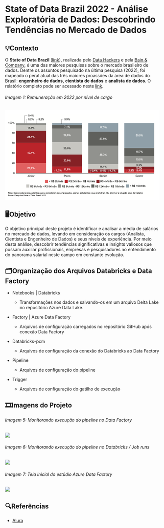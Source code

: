 # State of Data Brazil 2022 - Análise Exploratória de Dados: Descobrindo Tendências no Mercado de Dados

## 💡Contexto
O **State of Data Brazil** ([link](https://www.bain.com/contentassets/16494c60fcd045188615f05e728385b3/state-of-data2022_um-raio-x-dos-profissionais-de-dados-do-brasil.pdf)), realizada pelo [Data Hackers](https://www.datahackers.com.br/) e pela [Bain & Company](https://www.bain.com/), é uma das
maiores pesquisas sobre o mercado brasileiro de dados. Dentre os assuntos pesquisado na
última pesquisa (2022), foi mapeado o peral atual das três maiores proassões da área de
dados do Brasil: **engenheiro de dados**, **cientista de dados** e **analista de dados**. O relatório
completo pode ser acessado neste [link](https://www.stateofdata.com.br/).

###### Imagem 1: Remuneração em 2022 por nível de cargo
<img src="grafico-stateofbrazil-2022.png">


## 🖥️Objetivo
O objetivo principal deste projeto é identificar e analisar a média de salários no mercado de dados, levando em consideração os cargos (Analista, Cientista e Engenheiro de Dados) e seus níveis de experiência. Por meio desta análise, descobrir tendências significativas e insights valiosos que possam auxiliar profissionais, empresas e pesquisadores no entendimento do panorama salarial neste campo em constante evolução.


##  🗂️Organização dos Arquivos Databricks e Data Factory
* Notebooks | Databricks
    - Transformações nos dados e salvando-os em um arquivo Delta Lake no repositório Azure Data Lake.

* Factory | Azure Data Factory
    - Arquivos de configuração carregados no repositório GitHub após conexão Data Factory

* Databricks-pcm
    - Arquivos de configuração da conexão do Databricks ao Data Factory

* Pipeline
    - Arquivos de configuração do pipeline

* Trigger
    - Arquivos de configuração do gatilho de execução

## 🎞️Imagens do Projeto

###### Imagem 5: Monitorando execução do pipeline no Data Factory
<img src="/img/monitorando-execucao-pipeline.png">

###### Imagem 6: Monitorando execução do pipeline no Databricks / Job runs
<img src="/img/monitorando-execucao-pipeline-databricks.png">

###### Imagem 7: Tela inicial do estúdio Azure Data Factory
<img src="/img/estudio-azure-data-factory.png">

## 🔍Referências
- [Alura](https://www.alura.com.br/)